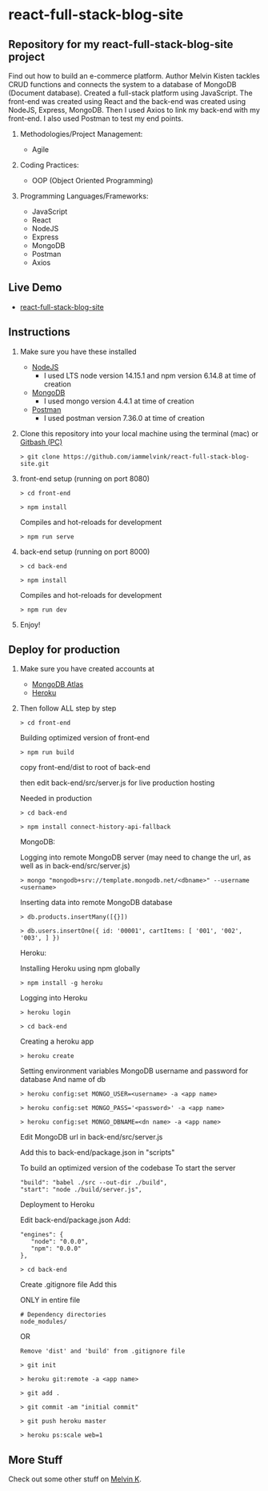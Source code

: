 # react-full-stack-blog-site

## Repository for my react-full-stack-blog-site project

Find out how to build an e-commerce platform. Author Melvin Kisten tackles CRUD functions and connects the system to a database of MongoDB (Document database). Created a full-stack platform using JavaScript. The front-end was created using React and the back-end was created using NodeJS, Express, MongoDB. Then I used Axios to link my back-end with my front-end. I also used Postman to test my end points. 

1. Methodologies/Project Management:

   - Agile

2. Coding Practices:

   - OOP (Object Oriented Programming)

3. Programming Languages/Frameworks:
   - JavaScript
   - React
   - NodeJS
   - Express
   - MongoDB
   - Postman
   - Axios

## Live Demo

- [react-full-stack-blog-site](https://react-full-stack-blog-site.herokuapp.com/ "react-full-stack-blog-site")

## Instructions

1. Make sure you have these installed

   - [NodeJS](https://nodejs.org/en/download/ "NodeJS")
      - I used LTS node version 14.15.1 and npm version 6.14.8 at time of creation
   - [MongoDB](https://www.mongodb.com/try/download/community "MongoDB")
      - I used mongo version 4.4.1 at time of creation
   - [Postman](https://www.postman.com/downloads/ "Postman")
      - I used postman version 7.36.0 at time of creation

2. Clone this repository into your local machine using the terminal (mac) or [Gitbash (PC)](https://git-scm.com/download/win "Gitbash (PC)")

   ```
   > git clone https://github.com/iammelvink/react-full-stack-blog-site.git
   ```

3. front-end setup (running on port 8080)
   ```
   > cd front-end
   ```

   ```
   > npm install
   ```

   Compiles and hot-reloads for development
   ```
   > npm run serve
   ```

4. back-end setup (running on port 8000)
   ```
   > cd back-end
   ```

   ```
   > npm install
   ```

   Compiles and hot-reloads for development
   ```
   > npm run dev
   ```

5. Enjoy!

## Deploy for production

1. Make sure you have created accounts at

   - [MongoDB Atlas](https://www.mongodb.com/cloud/atlas/register "MongoDB Atlas")
   - [Heroku](https://signup.heroku.com/login "Heroku")

2. Then follow ALL step by step

   ```
   > cd front-end
   ```

   Building optimized version of front-end
   ```
   > npm run build
   ```

   copy front-end/dist to
   root of back-end

   then edit back-end/src/server.js for live production hosting

   Needed in production

   ```
   > cd back-end
   ```

   ```
   > npm install connect-history-api-fallback
   ```

   MongoDB:

   Logging into remote MongoDB server (may need to change the url,
   as well as in back-end/src/server.js)

   ```
   > mongo "mongodb+srv://template.mongodb.net/<dbname>" --username <username>
   ```

   Inserting data into remote MongoDB database

   ```
   > db.products.insertMany([{}])
   ```

   ```
   > db.users.insertOne({ id: '00001', cartItems: [ '001', '002', '003', ] })
   ```

   Heroku:

   Installing Heroku using npm globally

   ```
   > npm install -g heroku
   ```

   Logging into Heroku

   ```
   > heroku login
   ```

   ```
   > cd back-end
   ```

   Creating a heroku app

   ```
   > heroku create
   ```

   Setting environment variables
   MongoDB username and password for database
   And name of db

   ```
   > heroku config:set MONGO_USER=<username> -a <app name>
   ```

   ```
   > heroku config:set MONGO_PASS='<password>' -a <app name>
   ```

   ```
   > heroku config:set MONGO_DBNAME=<dn name> -a <app name>
   ```

   Edit MongoDB url in back-end/src/server.js

   Add this to back-end/package.json in "scripts"

   To build an optimized version of the codebase
   To start the server

   ```
   "build": "babel ./src --out-dir ./build",
   "start": "node ./build/server.js",
   ```

   Deployment to Heroku

   Edit back-end/package.json
   Add:

   ```
   "engines": {
      "node": "0.0.0",
      "npm": "0.0.0"
   },
   ```

   ```
   > cd back-end
   ```

   Create .gitignore file
   Add this

   ONLY in entire file

   ```
   # Dependency directories
   node_modules/
   ```

   OR

   ```
   Remove 'dist' and 'build' from .gitignore file
   ```

   ```
   > git init
   ```

   ```
   > heroku git:remote -a <app name>
   ```

   ```
   > git add .
   ```

   ```
   > git commit -am "initial commit"
   ```

   ```
   > git push heroku master
   ```

   ```
   > heroku ps:scale web=1
   ```

## More Stuff

Check out some other stuff on [Melvin K](https://github.com/iammelvink "Melvin K GitHub page").
